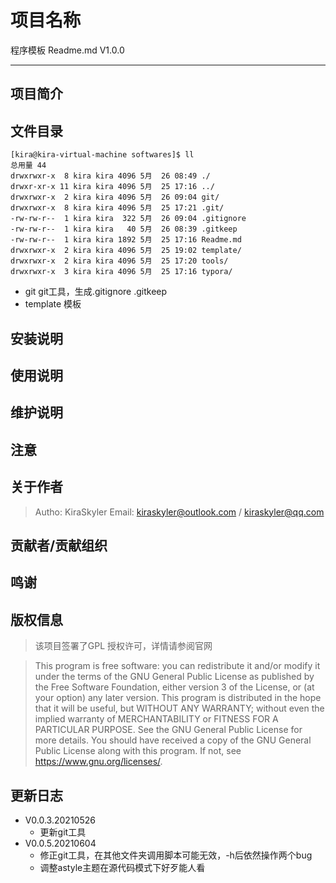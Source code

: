 # 项目名称

程序模板 Readme.md V1.0.0

------

## 项目简介

## 文件目录

```
[kira@kira-virtual-machine softwares]$ ll
总用量 44
drwxrwxr-x  8 kira kira 4096 5月  26 08:49 ./
drwxr-xr-x 11 kira kira 4096 5月  25 17:16 ../
drwxrwxr-x  2 kira kira 4096 5月  26 09:04 git/
drwxrwxr-x  8 kira kira 4096 5月  25 17:21 .git/
-rw-rw-r--  1 kira kira  322 5月  26 09:04 .gitignore
-rw-rw-r--  1 kira kira   40 5月  26 08:39 .gitkeep
-rw-rw-r--  1 kira kira 1892 5月  25 17:16 Readme.md
drwxrwxr-x  2 kira kira 4096 5月  25 19:02 template/
drwxrwxr-x  2 kira kira 4096 5月  25 17:20 tools/
drwxrwxr-x  3 kira kira 4096 5月  25 17:16 typora/
```

* git git工具，生成.gitignore .gitkeep
* template 模板

## 安装说明

## 使用说明

## 维护说明

## 注意

## 关于作者

>Autho: KiraSkyler
>Email: kiraskyler@outlook.com / kiraskyler@qq.com

## 贡献者/贡献组织

## 鸣谢

## 版权信息

> 该项目签署了GPL 授权许可，详情请参阅官网

>This program is free software: you can redistribute it and/or modify
>it under the terms of the GNU General Public License as published by
>the Free Software Foundation, either version 3 of the License, or
>(at your option) any later version.
>This program is distributed in the hope that it will be useful,
>but WITHOUT ANY WARRANTY; without even the implied warranty of
>MERCHANTABILITY or FITNESS FOR A PARTICULAR PURPOSE.  See the
>GNU General Public License for more details.
>You should have received a copy of the GNU General Public License
>along with this program.  If not, see <https://www.gnu.org/licenses/>.

## 更新日志

* V0.0.3.20210526
  * 更新git工具
* V0.0.5.20210604
  * 修正git工具，在其他文件夹调用脚本可能无效，-h后依然操作两个bug
  * 调整astyle主题在源代码模式下好歹能人看